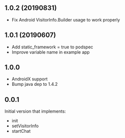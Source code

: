 ## 1.0.2 (20190831)

* Fix Android VisitorInfo.Builder usage to work properly

## 1.0.1 (20190607)

* Add static_framework = true to podspec
* Improve variable name in example app

## 1.0.0

* AndroidX support
* Bump java dep to 1.4.2

## 0.0.1

Initial version that implements:
 * init
 * setVisitorInfo
 * startChat
